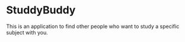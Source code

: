 # StuddyBuddy
This is an application to find other people who want to study a specific subject with you.
